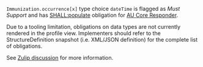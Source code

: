 <div class="stu-note" markdown="1">

`Immunization.occurrence[x]` type choice `dateTime` is flagged as <i>Must Support</i> and has [SHALL:populate](https://hl7.org/fhir/extensions/CodeSystem-obligation.html#obligation-SHOULD.58populate) obligation for [AU Core Responder](ActorDefinition-au-core-actor-responder.html). 

Due to a tooling limitation, obligations on data types are not currently rendered in the profile view. Implementers should refer to the StructureDefinition snapshot (i.e. XML/JSON definition) for the complete list of obligations.

See [Zulip discussion](https://chat.fhir.org/#narrow/stream/179252-IG-creation/topic/Obligation.20on.20ElementDefinition.2Etype) for more information.

</div><!-- stu-note -->